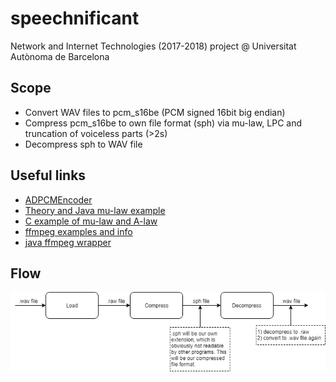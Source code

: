 # speechnificant
Network and Internet Technologies (2017-2018) project @ Universitat Autònoma de Barcelona

## Scope
* Convert WAV files to pcm_s16be (PCM signed 16bit big endian)
* Compress pcm_s16be to own file format (sph) via mu-law, LPC and truncation of voiceless parts (>2s)
* Decompress sph to WAV file

## Useful links
* [ADPCMEncoder](https://github.com/sammarshallou/ouaudioapplets/blob/master/src/uk/ac/open/audio/adpcm/ADPCMEncoder.java#L68)
* [Theory and Java mu-law example](https://www.developer.com/java/other/article.php/3286861/Java-Sound-Compressing-Audio-with-mu-Law-Encoding.htm)
* [C example of mu-law and A-law](https://www.codeproject.com/Articles/14237/Using-the-G-standard)
* [ffmpeg examples and info](https://trac.ffmpeg.org/wiki/audio%20types)
* [java ffmpeg wrapper](https://dsp.stackexchange.com/questions/1522/simplest-way-of-detecting-where-audio-envelopes-start-and-stop)

## Flow
![alt text](https://github.com/mathiasvh/speechnificant/blob/master/SpeechnificantFlow.png "Strategy")
